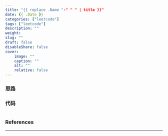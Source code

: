 ```yaml
---
title: "{{ replace .Name "-" " " | title }}"
date: {{ .Date }}
categories: ["leetcode"]
tags: ["leetcode"]
description: ""
weight:
slug: ""
draft: false
disableShare: false
cover:
    image: ""
    caption: ""
    alt: ""
    relative: false
---
```


### 思路



### 代码

```java

```

### References

---

